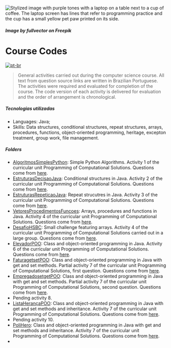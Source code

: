 ![Stylized image with purple tones with a laptop on a table next to a cup of coffee. The laptop screen has lines that refer to programming practice and the cup has a small yellow pet paw printed on its side.](https://github.com/MattNogueira/CS-Codes/assets/68824409/edfe3096-ce6f-4c2f-88bf-0f3cac3d27d5)
##### *Image by fullvector on Freepik*

# Course Codes
[![pt-br](https://img.shields.io/badge/lang-pt--br-blue.svg)](https://github.com/MattNogueira/CS-Codes/blob/main/README.md)
> General activities carried out during the computer science course. All text from question source links are written in Brazilian Portuguese. The activities were required and evaluated for completion of the course. The code version of each activity is delivered for evaluation and the order of arrangement is chronological.
##### Tecnologias utilizadas
- Languages: Java;
- Skills: Data structures, conditional structures, repeat structures, arrays, procedures, functions, object-oriented programming, heritage, excepton treatment, group work, file management.

##### Folders
- [AlgoritmosSimplesPython](https://github.com/MattNogueira/CS-Codes/tree/main/AlgoritmosSimplesPython): Simple Python Algorithms. Activity 1 of the curricular unit Programming of Computational Solutions. Questions come from [here](https://docs.google.com/document/d/1u575pBvshdoXfwUVSfCWFbrqmmnT_oa0IayQNBCAe9Y/edit?usp=sharing).
- [EstruturasDecisaoJava](https://github.com/MattNogueira/CS-Codes/tree/main/EstruturasDecisaoJava): Conditional structures in Java. Activity 2 of the curricular unit Programming of Computational Solutions. Questions come from [here](https://docs.google.com/document/d/1DzrxZJ84K93h5aKyMrLIkQ72j50zmgR6Ow8C_9OqmuM/edit).
- [EstruturasRepeticaoJava](https://github.com/MattNogueira/CS-Codes/tree/main/EstruturasRepeticaoJava): Repeat strucutres in Java. Activity 3 of the curricular unit Programming of Computational Solutions. Questions come from [here](https://wiki.python.org.br/EstruturaDeRepeticao).
- [VetoresProcedimentosFuncoes](https://github.com/MattNogueira/CS-Codes/tree/main/VetoresProcedimentosFuncoes): Arrays, procedures and functions in Java. Activity 4 of the curricular unit Programming of Computational Solutions. Questions come from [here](https://docs.google.com/document/d/1t4JT8VsNWuPi4gONpbJdUsKV1AYmXzhF/edit?pli=1).
- [DesafioHSBC](https://github.com/MattNogueira/CS-Codes/tree/main/DesafioHSBC): Small challenge featuring arrays. Activity 4 of the curricular unit Programming of Computational Solutions carried out in a large group. Questions come from [here](https://drive.google.com/file/d/14bCWVdUes-W3SNZrI-5i6kSyEyexQ3DZ/view).
- [ElevadorPOO](https://github.com/MattNogueira/CS-Codes/tree/main/ElevadorPOO): Class and object-oriented programming in Java. Activity 6 of the curricular unit Programming of Computational Solutions. Questions come from [here](https://docs.google.com/document/d/1B3lvOxGMOf3349fYrRSQFTabI1gjwYAPhudHOqiU24Q/edit?usp=sharing).
- [FaturagetsetPOO](https://github.com/MattNogueira/CS-Codes/tree/main/FaturagetsetPOO): Class and object-oriented programming in Java with get and set methods. Partial activity 7 of the curricular unit Programming of Computational Solutions, first question. Questions come from [here](https://docs.google.com/document/d/1NzW0j2tgukRP-KEH3qla0x8wrDIBZGm7m3-_w0gcI_g/edit).
- [EmpregadosetgetPOO](https://github.com/MattNogueira/CS-Codes/tree/main/EmpregadosetgetPOO): Class and object-oriented programming in Java with get and set methods. Partial activity 7 of the curricular unit Programming of Computational Solutions, second question. Questions come from [here](https://docs.google.com/document/d/1NzW0j2tgukRP-KEH3qla0x8wrDIBZGm7m3-_w0gcI_g/edit).
- Pending activity 8.
- [ListaHerançaPOO](https://github.com/MattNogueira/CS-Codes/tree/main/ListaHerancaPOO): Class and object-oriented programming in Java with get and set methods and inheritance. Activity 7 of the curricular unit Programming of Computational Solutions. Questions come from [here](https://docs.google.com/document/d/1AWWr8Omu0gsfHFrB78zQFcnd-u-EjX8j/edit).
- Pending activity 10.
- [PoliHero](https://github.com/MattNogueira/CS-Codes/tree/main/PoliHero): Class and object-oriented programming in Java with get and set methods and inheritance. Activity 7 of the curricular unit Programming of Computational Solutions. Questions come from [here](https://docs.google.com/document/d/13xq9VL2AI2VO3nw5aIUe96lcmb8h9RO8/edit?usp=sharing&ouid=111020856611809207124&rtpof=true&sd=true).
- 
